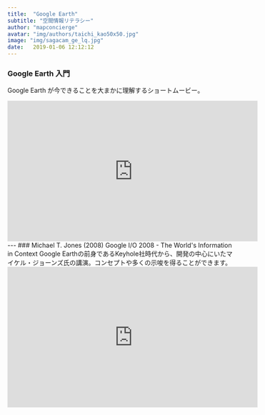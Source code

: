 ```yaml
---
title:  "Google Earth"
subtitle: "空間情報リテラシー"
author: "mapconcierge"
avatar: "img/authors/taichi_kao50x50.jpg"
image: "img/sagacam_ge_lq.jpg"
date:   2019-01-06 12:12:12
---
```


### Google Earth 入門
Google Earth が今できることを大まかに理解するショートムービー。
<iframe width="560" height="315" src="https://www.youtube.com/embed/O-XidwKsKAE" frameborder="0" allow="accelerometer; autoplay; encrypted-media; gyroscope; picture-in-picture" allowfullscreen></iframe>
---
### Michael T. Jones (2008) Google I/O 2008 - The World's Information in Context
Google Earthの前身であるKeyhole社時代から、開発の中心にいたマイケル・ジョーンズ氏の講演。コンセプトや多くの示唆を得ることができます。
<iframe width="560" height="315" src="https://www.youtube.com/embed/1_wMv2tBzvo" frameborder="0" allow="accelerometer; autoplay; encrypted-media; gyroscope; picture-in-picture" allowfullscreen></iframe>

